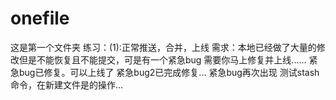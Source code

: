 # onefile
这是第一个文件夹
练习：(1):正常推送，合并，上线
需求：本地已经做了大量的修改但是不能恢复且不能提交，可是有一个紧急bug 需要你马上修复并上线......
紧急bug已修复。可以上线了
紧急bug2已完成修复...
紧急bug再次出现
测试stash命令，在新建文件是的操作...
